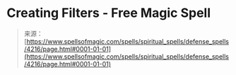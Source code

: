 <!--yml
category: 未分类
date: 2024-06-12 18:37:54
-->

# Creating Filters - Free Magic Spell

> 来源：[https://www.spellsofmagic.com/spells/spiritual_spells/defense_spells/4216/page.html#0001-01-01](https://www.spellsofmagic.com/spells/spiritual_spells/defense_spells/4216/page.html#0001-01-01)